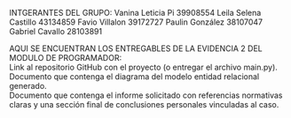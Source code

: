 INTGERANTES DEL GRUPO: 
Vanina Leticia Pi 39908554
Leila Selena Castillo 43134859
Favio Villalon 39172727
Paulin González 38107047
Gabriel Cavallo 28103891


AQUI SE ENCUENTRAN LOS ENTREGABLES DE LA EVIDENCIA 2 DEL MODULO DE PROGRAMADOR:  
Link al repositorio GitHub con el proyecto (o entregar el archivo main.py).
Documento que contenga el diagrama del modelo entidad relacional generado.   
Documento que contenga el informe solicitado con referencias normativas claras y una sección final de conclusiones personales vinculadas al caso.
